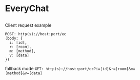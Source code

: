 # EveryChat

##
Client request example

```
POST: http(s)://host:port/ec
(body: {
  i: [id],
  r: [room],
  m: [method],
  v: [data]
})
```

fallback mode
`GET: http(s)://host:port/ec?i=[id]&r=[room]&m=[method]&v=[data]`
